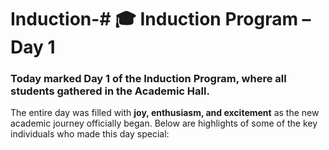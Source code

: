 # Induction-# 🎓 Induction Program – Day 1

### Today marked **Day 1** of the Induction Program, where all students gathered in the **Academic Hall**.  
The entire day was filled with **joy, enthusiasm, and excitement** as the new academic journey officially began. Below are highlights of some of the key individuals who made this day special:

